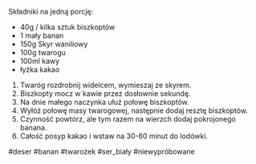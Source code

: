 Składniki na jedną porcję:
- 40g / kilka sztuk biszkoptów
- 1 mały banan
- 150g Skyr waniliowy
- 100g twarogu
- 100ml kawy
- łyżka kakao

1. Twaróg rozdrobnij widelcem, wymieszaj ze skyrem.
2. Biszkopty mocz w kawie przez dosłownie sekundę.
3. Na dnie małego naczynka ułuż połowę biszkoptów.
4. Wyłóż połowę masy twarogowej, następnie dodaj resztę biszkoptów.
5. Czynność powtórz, ale tym razem na wierzch dodaj pokrojonego banana.
6. Całość posyp kakao i wstaw na 30-60 minut do lodówki.


#deser #banan #twarożek #ser_biały #niewypróbowane 